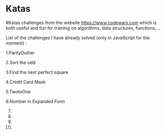# Katas

#Katas challenges from the website https://www.codewars.com which is both useful and fun for training on algorithms, data structures, functions,...

List of the challenges I have already solved (only in JavaScript for the moment) :

1.ParityOutlier

2.Sort the odd

3.Find the next perfect square

4.Credit Card Mask

5.TwotoOne

6.Number in Expanded Form

7.

8.
9.
10.
